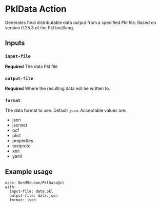 # PklData Action

Generates final distributable data output from a specified Pkl file. Based on version 0.25.3 of the Pkl tool/lang.

## Inputs

### `input-file`

**Required** The data Pkl file

### `output-file`

**Required** Where the resulting data will be written to.

### `format`

The data format to use. Default `json`. Acceptable values are:

* json
* jsonnet
* pcf
* plist
* properties
* textproto
* xml
* yaml

## Example usage
```
uses: BenMMcLean/PklData@v1
with:
  input-file: data.pkl
  output-file: data.json
  format: json
```
